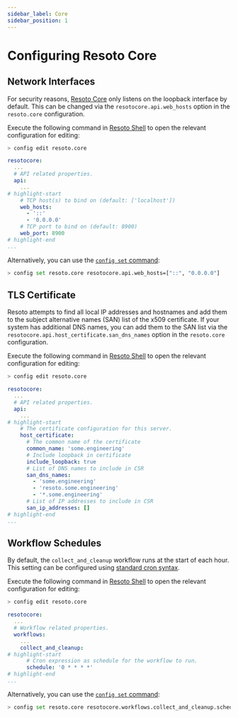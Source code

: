 ```yaml
---
sidebar_label: Core
sidebar_position: 1
---
```


# Configuring Resoto Core

## Network Interfaces

For security reasons, [Resoto Core](../../concepts/components/core.md) only listens on the loopback interface by default. This can be changed via the `resotocore.api.web_hosts` option in the `resoto.core` configuration.

Execute the following command in [Resoto Shell](../../concepts/components/shell.md) to open the relevant configuration for editing:

```bash
> config edit resoto.core
```

```yaml title="Configuration to listen on all IPv6 and IPv4 interfaces"
resotocore:
  ...
  # API related properties.
  api:
    ...
# highlight-start
    # TCP host(s) to bind on (default: ['localhost'])
    web_hosts:
      - '::'
      - '0.0.0.0'
    # TCP port to bind on (default: 8900)
    web_port: 8900
# highlight-end
...
```

Alternatively, you can use the [`config set` command](../../reference/cli/configs/set.md):

```bash
> config set resoto.core resotocore.api.web_hosts=["::", "0.0.0.0"]
```

## TLS Certificate

Resoto attempts to find all local IP addresses and hostnames and add them to the subject alternative names (SAN) list of the x509 certificate. If your system has additional DNS names, you can add them to the SAN list via the `resotocore.api.host_certificate.san_dns_names` option in the `resoto.core` configuration.

Execute the following command in [Resoto Shell](../../concepts/components/shell.md) to open the relevant configuration for editing:

```bash
> config edit resoto.core
```

```yaml title="Configuration with additional DNS names on SAN list"
resotocore:
  ...
  # API related properties.
  api:
    ...
# highlight-start
    # The certificate configuration for this server.
    host_certificate:
      # The common name of the certificate
      common_name: 'some.engineering'
      # Include loopback in certificate
      include_loopback: true
      # List of DNS names to include in CSR
      san_dns_names:
        - 'some.engineering'
        - 'resoto.some.engineering'
        - '*.some.engineering'
      # List of IP addresses to include in CSR
      san_ip_addresses: []
# highlight-end
...
```

## Workflow Schedules

By default, the `collect_and_cleanup` workflow runs at the start of each hour. This setting can be configured using [standard cron syntax](https://en.wikipedia.org/wiki/Cron).

Execute the following command in [Resoto Shell](../../concepts/components/shell.md) to open the relevant configuration for editing:

```bash
> config edit resoto.core
```

```yaml
resotocore:
  ...
  # Workflow related properties.
  workflows:
    ...
    collect_and_cleanup:
# highlight-start
      # Cron expression as schedule for the workflow to run.
      schedule: '0 * * * *'
# highlight-end
...
```

Alternatively, you can use the [`config set` command](../../reference/cli/configs/set.md):

```bash title="Configure the collect_and_cleanup workflow to run twice per hour"
> config set resoto.core resotocore.workflows.collect_and_cleanup.schedule="0,30 * * * *"
```
